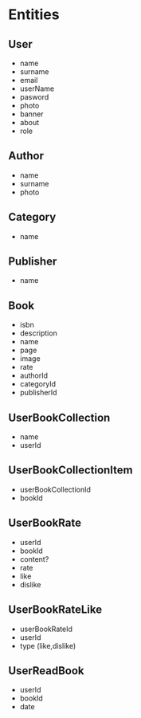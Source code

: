 # Entities 

## User
- name
- surname
- email
- userName
- pasword
- photo
- banner
- about
- role

## Author
- name
- surname
- photo

## Category
- name

## Publisher
- name

## Book
- isbn
- description
- name
- page
- image
- rate
- authorId
- categoryId
- publisherId

## UserBookCollection
- name
- userId
  
## UserBookCollectionItem
- userBookCollectionId
- bookId


## UserBookRate
- userId
- bookId
- content?
- rate
- like
- dislike

## UserBookRateLike
- userBookRateId
- userId
- type (like,dislike)


## UserReadBook
- userId
- bookId
- date